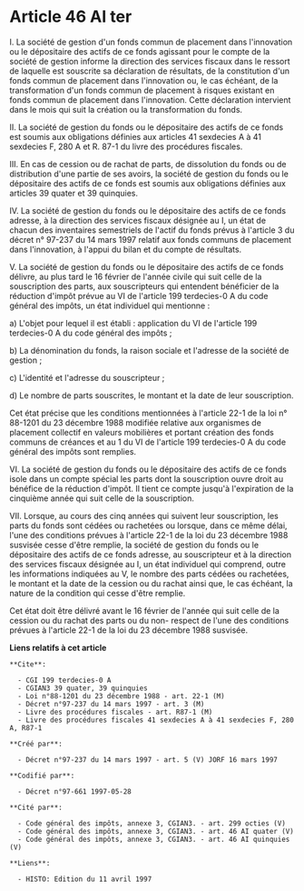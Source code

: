 # Article 46 AI ter

I. La société de gestion d'un fonds commun de placement dans l'innovation ou le dépositaire des actifs de ce fonds agissant
pour le compte de la société de gestion informe la direction des services fiscaux dans le ressort de laquelle est souscrite
sa déclaration de résultats, de la constitution d'un fonds commun de placement dans l'innovation ou, le cas échéant, de la
transformation d'un fonds commun de placement à risques existant en fonds commun de placement dans l'innovation. Cette
déclaration intervient dans le mois qui suit la création ou la transformation du fonds.

II. La société de gestion du fonds ou le dépositaire des actifs de ce fonds est soumis aux obligations définies aux articles
41 sexdecies A à 41 sexdecies F, 280 A et R. 87-1 du livre des procédures fiscales.

III. En cas de cession ou de rachat de parts, de dissolution du fonds ou de distribution d'une partie de ses avoirs, la
société de gestion du fonds ou le dépositaire des actifs de ce fonds est soumis aux obligations définies aux articles 39
quater et 39 quinquies.

IV. La société de gestion du fonds ou le dépositaire des actifs de ce fonds adresse, à la direction des services fiscaux
désignée au I, un état de chacun des inventaires semestriels de l'actif du fonds prévus à l'article 3 du décret n° 97-237 du
14 mars 1997 relatif aux fonds communs de placement dans l'innovation, à l'appui du bilan et du compte de résultats.

V. La société de gestion du fonds ou le dépositaire des actifs de ce fonds délivre, au plus tard le 16 février de l'année
civile qui suit celle de la souscription des parts, aux souscripteurs qui entendent bénéficier de la réduction d'impôt prévue
au VI de l'article 199 terdecies-0 A du code général des impôts, un état individuel qui mentionne :

a) L'objet pour lequel il est établi : application du VI de l'article 199 terdecies-0 A du code général des impôts ;

b) La dénomination du fonds, la raison sociale et l'adresse de la société de gestion ;

c) L'identité et l'adresse du souscripteur ;

d) Le nombre de parts souscrites, le montant et la date de leur souscription.

Cet état précise que les conditions mentionnées à l'article 22-1 de la loi n° 88-1201 du 23 décembre 1988 modifiée relative
aux organismes de placement collectif en valeurs mobilières et portant création des fonds communs de créances et au 1 du VI
de l'article 199 terdecies-0 A du code général des impôts sont remplies.

VI. La société de gestion du fonds ou le dépositaire des actifs de ce fonds isole dans un compte spécial les parts dont la
souscription ouvre droit au bénéfice de la réduction d'impôt. Il tient ce compte jusqu'à l'expiration de la cinquième année
qui suit celle de la souscription.

VII. Lorsque, au cours des cinq années qui suivent leur souscription, les parts du fonds sont cédées ou rachetées ou lorsque,
dans ce même délai, l'une des conditions prévues à l'article 22-1 de la loi du 23 décembre 1988 susvisée cesse d'être
remplie, la société de gestion du fonds ou le dépositaire des actifs de ce fonds adresse, au souscripteur et à la direction
des services fiscaux désignée au I, un état individuel qui comprend, outre les informations indiquées au V, le nombre des
parts cédées ou rachetées, le montant et la date de la cession ou du rachat ainsi que, le cas échéant, la nature de la
condition qui cesse d'être remplie.

Cet état doit être délivré avant le 16 février de l'année qui suit celle de la cession ou du rachat des parts ou du non-
respect de l'une des conditions prévues à l'article 22-1 de la loi du 23 décembre 1988 susvisée.

**Liens relatifs à cet article**

	**Cite**:

	  - CGI 199 terdecies-0 A
	  - CGIAN3 39 quater, 39 quinquies
	  - Loi n°88-1201 du 23 décembre 1988 - art. 22-1 (M)
	  - Décret n°97-237 du 14 mars 1997 - art. 3 (M)
	  - Livre des procédures fiscales - art. R87-1 (M)
	  - Livre des procédures fiscales 41 sexdecies A à 41 sexdecies F, 280 A, R87-1

	**Créé par**:

	  - Décret n°97-237 du 14 mars 1997 - art. 5 (V) JORF 16 mars 1997

	**Codifié par**:

	  - Décret n°97-661 1997-05-28

	**Cité par**:

	  - Code général des impôts, annexe 3, CGIAN3. - art. 299 octies (V)
	  - Code général des impôts, annexe 3, CGIAN3. - art. 46 AI quater (V)
	  - Code général des impôts, annexe 3, CGIAN3. - art. 46 AI quinquies (V)

	**Liens**:

	  - HISTO: Edition du 11 avril 1997
